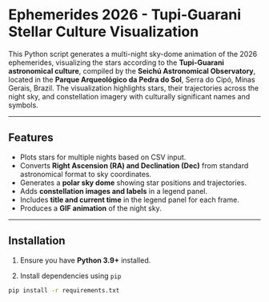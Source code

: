# Ephemerides 2026 - Tupi-Guarani Stellar Culture Visualization

This Python script generates a multi-night sky-dome animation of the 2026 ephemerides, visualizing the stars according to the **Tupi-Guarani astronomical culture**, compiled by the **Seichú Astronomical Observatory**, located in the **Parque Arqueológico da Pedra do Sol**, Serra do Cipó, Minas Gerais, Brazil.
The visualization highlights stars, their trajectories across the night sky, and constellation imagery with culturally significant names and symbols.

---

## Features

- Plots stars for multiple nights based on CSV input.
- Converts **Right Ascension (RA) and Declination (Dec)** from standard astronomical format to sky coordinates.
- Generates a **polar sky dome** showing star positions and trajectories.
- Adds **constellation images and labels** in a legend panel.
- Includes **title and current time** in the legend panel for each frame.
- Produces a **GIF animation** of the night sky.

---

## Installation

1. Ensure you have **Python 3.9+** installed.

2. Install dependencies using `pip` 

```bash
pip install -r requirements.txt
